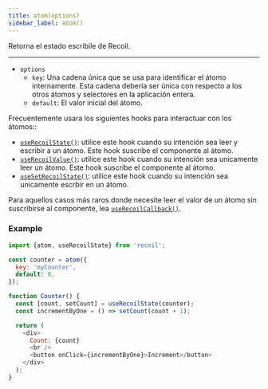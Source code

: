 ```yaml
---
title: atom(options)
sidebar_label: atom()
---
```


Retorna el estado escribile de Recoil.

---

- `options`
  - `key`: Una cadena única que se usa para identificar el átomo internamente. Esta cadena debería ser única con respecto a los otros átomos y selectores en la aplicación entera.
  - `default`: El valor inicial del átomo.

Frecuentemente usara los siguientes hooks para interactuar con los átomos::

- [`useRecoilState()`](/docs/api-reference/core/useRecoilState): utilice este hook cuando su intención sea leer y escribir a un átomo. Este hook suscribe el componente al átomo.
- [`useRecoilValue()`](/docs/api-reference/core/useRecoilValue): utilice este hook cuando su intención sea unicamente leer un átomo. Este hook suscribe el componente al átomo.
- [`useSetRecoilState()`](/docs/api-reference/core/useRecoilState): utilice este hook cuando su intención sea unicamente escrbir en un átomo.

Para aquellos casos más raros donde necesite leer el valor de un átomo sin suscribirse al componente, lea [`useRecoilCallback()`](/docs/api-reference/core/useRecoilCallback).

### Example

```javascript
import {atom, useRecoilState} from 'recoil';

const counter = atom({
  key: 'myCounter',
  default: 0,
});

function Counter() {
  const [count, setCount] = useRecoilState(counter);
  const incrementByOne = () => setCount(count + 1);

  return (
    <div>
      Count: {count}
      <br />
      <button onClick={incrementByOne}>Increment</button>
    </div>
  );
}
```
